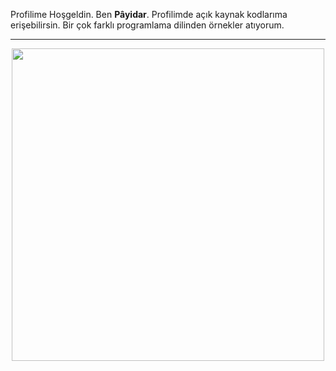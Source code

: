 <p>Profilime Hoşgeldin. Ben <b>Pâyidar</b>. Profilimde açık kaynak kodlarıma erişebilirsin. Bir çok farklı programlama dilinden örnekler atıyorum.</p>
<hr/>
<center><img fit="cover" width="500px" src="https://wallpaperaccess.com/full/2345244.jpg"/></center>
